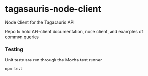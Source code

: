 # tagasauris-node-client
Node Client for the Tagasauris API

<p>Repo to hold API-client documentation, node client, and examples of common queries</p>

<h3>Testing</h3>
<p>Unit tests are run through the Mocha test runner</p>
<code>npm test</code>